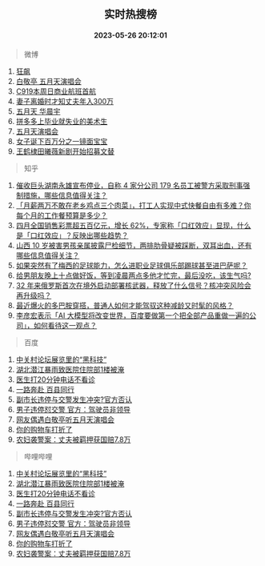 <div align="center"><h2>实时热搜榜</h2><h4>2023-05-26 20:12:01</h4></div>

> 微博  

1. [狂飙](https://s.weibo.com/weibo?q=%E7%8B%82%E9%A3%99&t=31&band_rank=1&Refer=top)<br />
2. [白敬亭 五月天演唱会](https://s.weibo.com/weibo?q=%E7%99%BD%E6%95%AC%E4%BA%AD%20%E4%BA%94%E6%9C%88%E5%A4%A9%E6%BC%94%E5%94%B1%E4%BC%9A&t=31&band_rank=2&Refer=top)<br />
3. [C919本周日商业航班首航](https://s.weibo.com/weibo?q=%23C919%E6%9C%AC%E5%91%A8%E6%97%A5%E5%95%86%E4%B8%9A%E8%88%AA%E7%8F%AD%E9%A6%96%E8%88%AA%23&t=31&band_rank=3&Refer=top)<br />
4. [妻子离婚时才知丈夫年入300万](https://s.weibo.com/weibo?q=%23%E5%A6%BB%E5%AD%90%E7%A6%BB%E5%A9%9A%E6%97%B6%E6%89%8D%E7%9F%A5%E4%B8%88%E5%A4%AB%E5%B9%B4%E5%85%A5300%E4%B8%87%23&t=31&band_rank=4&Refer=top)<br />
5. [五月天 华晨宇](https://s.weibo.com/weibo?q=%E4%BA%94%E6%9C%88%E5%A4%A9%20%E5%8D%8E%E6%99%A8%E5%AE%87&t=31&band_rank=5&Refer=top)<br />
6. [拼多多上毕业就失业的美术生](https://s.weibo.com/weibo?q=%E6%8B%BC%E5%A4%9A%E5%A4%9A%E4%B8%8A%E6%AF%95%E4%B8%9A%E5%B0%B1%E5%A4%B1%E4%B8%9A%E7%9A%84%E7%BE%8E%E6%9C%AF%E7%94%9F&t=31&band_rank=6&Refer=top)<br />
7. [五月天演唱会](https://s.weibo.com/weibo?q=%E4%BA%94%E6%9C%88%E5%A4%A9%E6%BC%94%E5%94%B1%E4%BC%9A&t=31&band_rank=7&Refer=top)<br />
8. [女子诞下百万分之一镜面宝宝](https://s.weibo.com/weibo?q=%23%E5%A5%B3%E5%AD%90%E8%AF%9E%E4%B8%8B%E7%99%BE%E4%B8%87%E5%88%86%E4%B9%8B%E4%B8%80%E9%95%9C%E9%9D%A2%E5%AE%9D%E5%AE%9D%23&t=31&band_rank=8&Refer=top)<br />
9. [王鹤棣田曦薇新剧开始招募文替](https://s.weibo.com/weibo?q=%23%E7%8E%8B%E9%B9%A4%E6%A3%A3%E7%94%B0%E6%9B%A6%E8%96%87%E6%96%B0%E5%89%A7%E5%BC%80%E5%A7%8B%E6%8B%9B%E5%8B%9F%E6%96%87%E6%9B%BF%23&t=31&band_rank=9&Refer=top)<br />

> 知乎  

1. [催收巨头湖南永雄宣布停业，自称 4 家分公司 179 名员工被警方采取刑事强制措施，哪些信息值得关注？](https://www.zhihu.com/question/602921758)<br />
2. [「月薪两万不敢在老乡鸡点三个肉菜」，打工人实现中式快餐自由有多难？你每个月的工作餐预算是多少？](https://www.zhihu.com/question/602730177)<br />
3. [四月全国销售彩票超五百亿元，增长 62%，专家称「口红效应」显现，什么是「口红效应」？反映出哪些趋势？](https://www.zhihu.com/question/603121965)<br />
4. [山西 10 岁被害男孩亲属披露尸检细节，两排肋骨疑被踩断，双耳出血，还有哪些信息值得关注？](https://www.zhihu.com/question/603121494)<br />
5. [如果突然有了梅西的足球能力，怎么进职业足球俱乐部踢球甚至进巴萨呢？](https://www.zhihu.com/question/366845701)<br />
6. [给男朋友晚上十点做好饭，等到凌晨两点多他才忙完，最后没吃，该生气吗?](https://www.zhihu.com/question/600405292)<br />
7. [32 年来俄罗斯首次在境外启动部署核武器，释放了什么信号？核冲突风险会再升级吗？](https://www.zhihu.com/question/603140946)<br />
8. [最近爆火的多巴胺穿搭，普通人如何才能驾驭这种减龄又时髦的风格？](https://www.zhihu.com/question/603005608)<br />
9. [李彦宏表示「AI 大模型将改变世界，百度要做第一个把全部产品重做一遍的公司」，如何看待这一观点？](https://www.zhihu.com/question/603127435)<br />

> 百度  

1. [中关村论坛展览里的“黑科技”](https://www.baidu.com/s?wd=%E4%B8%AD%E5%85%B3%E6%9D%91%E8%AE%BA%E5%9D%9B%E5%B1%95%E8%A7%88%E9%87%8C%E7%9A%84%E2%80%9C%E9%BB%91%E7%A7%91%E6%8A%80%E2%80%9D&sa=fyb_news&rsv_dl=fyb_news)<br />
2. [湖北潜江暴雨致医院住院部1楼被淹](https://www.baidu.com/s?wd=%E6%B9%96%E5%8C%97%E6%BD%9C%E6%B1%9F%E6%9A%B4%E9%9B%A8%E8%87%B4%E5%8C%BB%E9%99%A2%E4%BD%8F%E9%99%A2%E9%83%A81%E6%A5%BC%E8%A2%AB%E6%B7%B9&sa=fyb_news&rsv_dl=fyb_news)<br />
3. [医生打20分钟电话不看诊](https://www.baidu.com/s?wd=%E5%8C%BB%E7%94%9F%E6%89%9320%E5%88%86%E9%92%9F%E7%94%B5%E8%AF%9D%E4%B8%8D%E7%9C%8B%E8%AF%8A&sa=fyb_news&rsv_dl=fyb_news)<br />
4. [一路奔赴 百县同行](https://www.baidu.com/s?wd=%E4%B8%80%E8%B7%AF%E5%A5%94%E8%B5%B4+%E7%99%BE%E5%8E%BF%E5%90%8C%E8%A1%8C&sa=fyb_news&rsv_dl=fyb_news)<br />
5. [副市长违停与交警发生冲突?官方否认](https://www.baidu.com/s?wd=%E5%89%AF%E5%B8%82%E9%95%BF%E8%BF%9D%E5%81%9C%E4%B8%8E%E4%BA%A4%E8%AD%A6%E5%8F%91%E7%94%9F%E5%86%B2%E7%AA%81%3F%E5%AE%98%E6%96%B9%E5%90%A6%E8%AE%A4&sa=fyb_news&rsv_dl=fyb_news)<br />
6. [男子违停怼交警 官方：驾驶员非领导](https://www.baidu.com/s?wd=%E7%94%B7%E5%AD%90%E8%BF%9D%E5%81%9C%E6%80%BC%E4%BA%A4%E8%AD%A6+%E5%AE%98%E6%96%B9%EF%BC%9A%E9%A9%BE%E9%A9%B6%E5%91%98%E9%9D%9E%E9%A2%86%E5%AF%BC&sa=fyb_news&rsv_dl=fyb_news)<br />
7. [网友偶遇白敬亭听五月天演唱会](https://www.baidu.com/s?wd=%E7%BD%91%E5%8F%8B%E5%81%B6%E9%81%87%E7%99%BD%E6%95%AC%E4%BA%AD%E5%90%AC%E4%BA%94%E6%9C%88%E5%A4%A9%E6%BC%94%E5%94%B1%E4%BC%9A&sa=fyb_news&rsv_dl=fyb_news)<br />
8. [你的购物车打折了](https://www.baidu.com/s?wd=%E4%BD%A0%E7%9A%84%E8%B4%AD%E7%89%A9%E8%BD%A6%E6%89%93%E6%8A%98%E4%BA%86&sa=fyb_news&rsv_dl=fyb_news)<br />
9. [农妇袭警案：丈夫被羁押获国赔7.8万](https://www.baidu.com/s?wd=%E5%86%9C%E5%A6%87%E8%A2%AD%E8%AD%A6%E6%A1%88%EF%BC%9A%E4%B8%88%E5%A4%AB%E8%A2%AB%E7%BE%81%E6%8A%BC%E8%8E%B7%E5%9B%BD%E8%B5%947.8%E4%B8%87&sa=fyb_news&rsv_dl=fyb_news)<br />

> 哔哩哔哩  

1. [中关村论坛展览里的“黑科技”](https://www.baidu.com/s?wd=%E4%B8%AD%E5%85%B3%E6%9D%91%E8%AE%BA%E5%9D%9B%E5%B1%95%E8%A7%88%E9%87%8C%E7%9A%84%E2%80%9C%E9%BB%91%E7%A7%91%E6%8A%80%E2%80%9D&sa=fyb_news&rsv_dl=fyb_news)<br />
2. [湖北潜江暴雨致医院住院部1楼被淹](https://www.baidu.com/s?wd=%E6%B9%96%E5%8C%97%E6%BD%9C%E6%B1%9F%E6%9A%B4%E9%9B%A8%E8%87%B4%E5%8C%BB%E9%99%A2%E4%BD%8F%E9%99%A2%E9%83%A81%E6%A5%BC%E8%A2%AB%E6%B7%B9&sa=fyb_news&rsv_dl=fyb_news)<br />
3. [医生打20分钟电话不看诊](https://www.baidu.com/s?wd=%E5%8C%BB%E7%94%9F%E6%89%9320%E5%88%86%E9%92%9F%E7%94%B5%E8%AF%9D%E4%B8%8D%E7%9C%8B%E8%AF%8A&sa=fyb_news&rsv_dl=fyb_news)<br />
4. [一路奔赴 百县同行](https://www.baidu.com/s?wd=%E4%B8%80%E8%B7%AF%E5%A5%94%E8%B5%B4+%E7%99%BE%E5%8E%BF%E5%90%8C%E8%A1%8C&sa=fyb_news&rsv_dl=fyb_news)<br />
5. [副市长违停与交警发生冲突?官方否认](https://www.baidu.com/s?wd=%E5%89%AF%E5%B8%82%E9%95%BF%E8%BF%9D%E5%81%9C%E4%B8%8E%E4%BA%A4%E8%AD%A6%E5%8F%91%E7%94%9F%E5%86%B2%E7%AA%81%3F%E5%AE%98%E6%96%B9%E5%90%A6%E8%AE%A4&sa=fyb_news&rsv_dl=fyb_news)<br />
6. [男子违停怼交警 官方：驾驶员非领导](https://www.baidu.com/s?wd=%E7%94%B7%E5%AD%90%E8%BF%9D%E5%81%9C%E6%80%BC%E4%BA%A4%E8%AD%A6+%E5%AE%98%E6%96%B9%EF%BC%9A%E9%A9%BE%E9%A9%B6%E5%91%98%E9%9D%9E%E9%A2%86%E5%AF%BC&sa=fyb_news&rsv_dl=fyb_news)<br />
7. [网友偶遇白敬亭听五月天演唱会](https://www.baidu.com/s?wd=%E7%BD%91%E5%8F%8B%E5%81%B6%E9%81%87%E7%99%BD%E6%95%AC%E4%BA%AD%E5%90%AC%E4%BA%94%E6%9C%88%E5%A4%A9%E6%BC%94%E5%94%B1%E4%BC%9A&sa=fyb_news&rsv_dl=fyb_news)<br />
8. [你的购物车打折了](https://www.baidu.com/s?wd=%E4%BD%A0%E7%9A%84%E8%B4%AD%E7%89%A9%E8%BD%A6%E6%89%93%E6%8A%98%E4%BA%86&sa=fyb_news&rsv_dl=fyb_news)<br />
9. [农妇袭警案：丈夫被羁押获国赔7.8万](https://www.baidu.com/s?wd=%E5%86%9C%E5%A6%87%E8%A2%AD%E8%AD%A6%E6%A1%88%EF%BC%9A%E4%B8%88%E5%A4%AB%E8%A2%AB%E7%BE%81%E6%8A%BC%E8%8E%B7%E5%9B%BD%E8%B5%947.8%E4%B8%87&sa=fyb_news&rsv_dl=fyb_news)<br />
